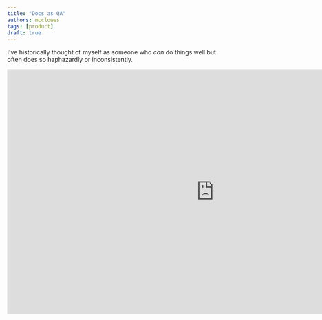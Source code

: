 ```yaml
---
title: "Docs as QA"
authors: mcclowes
tags: [product]
draft: true
---
```


I've historically thought of myself as someone who *can* do things well but often does so haphazardly or inconsistently.

<!--truncate-->

<iframe src="https://docs.google.com/presentation/d/e/2PACX-1vQ2FafZ8tE0lq7_8V7L_xPFgwf9gBXScKSZLDQRlqsBazzBFHYEJCxKZ-xNX00WhSpCQyjXzmpy4xm7/embed?start=false&loop=false&delayms=3000" frameborder="0" width="960" height="569" allowfullscreen="true" mozallowfullscreen="true" webkitallowfullscreen="true"></iframe>